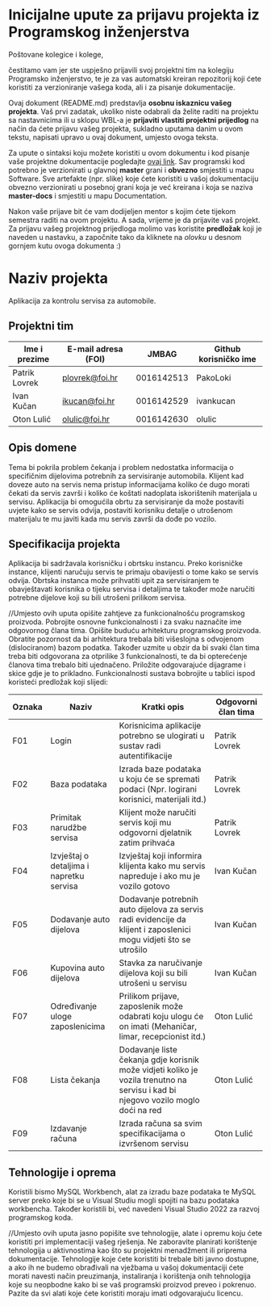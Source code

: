 # Inicijalne upute za prijavu projekta iz Programskog inženjerstva

Poštovane kolegice i kolege, 

čestitamo vam jer ste uspješno prijavili svoj projektni tim na kolegiju Programsko inženjerstvo, te je za vas automatski kreiran repozitorij koji ćete koristiti za verzioniranje vašega koda, ali i za pisanje dokumentacije.

Ovaj dokument (README.md) predstavlja **osobnu iskaznicu vašeg projekta**. Vaš prvi zadatak, ukoliko niste odabrali da želite raditi na projektu sa nastavnicima ili u sklopu WBL-a je **prijaviti vlastiti projektni prijedlog** na način da ćete prijavu vašeg projekta, sukladno uputama danim u ovom tekstu, napisati upravo u ovaj dokument, umjesto ovoga teksta.

Za upute o sintaksi koju možete koristiti u ovom dokumentu i kod pisanje vaše projektne dokumentacije pogledajte [ovaj link](https://guides.github.com/features/mastering-markdown/).
Sav programski kod potrebno je verzionirati u glavnoj **master** grani i **obvezno** smjestiti u mapu Software. Sve artefakte (npr. slike) koje ćete koristiti u vašoj dokumentaciju obvezno verzionirati u posebnoj grani koja je već kreirana i koja se naziva **master-docs** i smjestiti u mapu Documentation.

Nakon vaše prijave bit će vam dodijeljen mentor s kojim ćete tijekom semestra raditi na ovom projektu. A sada, vrijeme je da prijavite vaš projekt. Za prijavu vašeg projektnog prijedloga molimo vas koristite **predložak** koji je naveden u nastavku, a započnite tako da kliknete na *olovku* u desnom gornjem kutu ovoga dokumenta :) 

# Naziv projekta
Aplikacija za kontrolu servisa za automobile.

## Projektni tim

Ime i prezime | E-mail adresa (FOI) | JMBAG | Github korisničko ime
------------  | ------------------- | ----- | ---------------------
Patrik Lovrek | plovrek@foi.hr | 0016142513 | PakoLoki
Ivan Kučan | ikucan@foi.hr | 0016142529 | ivankucan
Oton Lulić | olulic@foi.hr | 0016142630 | olulic

## Opis domene
Tema bi pokrila problem čekanja i problem nedostatka informacija o specifičnim dijelovima potrebnih za servisiranje automobila. Klijent kad doveze auto na servis nema pristup informacijama koliko će dugo morati čekati da servis završi i koliko će koštati nadoplata iskorištenih materijala u servisu. Aplikacija bi omogućila obrtu za servisiranje da može postaviti uvjete kako se servis odvija, postaviti korisniku detalje o utrošenom materijalu te mu javiti kada mu servis završi da dođe po vozilo. 

## Specifikacija projekta
Aplikacija bi sadržavala korisničku i obrtsku instancu. Preko korisničke instance, klijenti naručuju servis te primaju obavijesti o tome kako se servis odvija. Obrtska instanca može prihvatiti upit za servisiranjem te obavještavati korisnika o tijeku servisa i detaljima te također može naručiti potrebne dijelove koji su bili utrošeni prilikom servisa.

//Umjesto ovih uputa opišite zahtjeve za funkcionalnošću programskog proizvoda. Pobrojite osnovne funkcionalnosti i za svaku naznačite ime odgovornog člana tima. Opišite buduću arhitekturu programskog proizvoda. Obratite pozornost da bi arhitektura trebala biti višeslojna s odvojenom (dislociranom) bazom podatka. Također uzmite u obzir da bi svaki član tima treba biti odgovorana za otprilike 3 funkcionalnosti, te da bi opterećenje članova tima trebalo biti ujednačeno. Priložite odgovarajuće dijagrame i skice gdje je to prikladno. Funkcionalnosti sustava bobrojite u tablici ispod koristeći predložak koji slijedi: 

Oznaka | Naziv | Kratki opis | Odgovorni član tima
------ | ----- | ----------- | -------------------
F01 | Login | Korisnicima aplikacije potrebno se ulogirati u sustav radi autentifikacije | Patrik Lovrek
F02 | Baza podataka | Izrada baze podataka u koju će se spremati podaci (Npr. logirani korisnici, materijali itd.) | Patrik Lovrek
F03 | Primitak narudžbe servisa | Klijent može naručiti servis koji mu odgovorni djelatnik zatim prihvaća | Patrik Lovrek
F04 | Izvještaj o detaljima i napretku servisa | Izvještaj koji informira klijenta kako mu servis napreduje i ako mu je vozilo gotovo | Ivan Kučan
F05 | Dodavanje auto dijelova | Dodavanje potrebnih auto dijelova za servis radi evidencije da klijent i zaposlenici mogu vidjeti što se utrošilo | Ivan Kučan
F06 | Kupovina auto dijelova | Stavka za naručivanje dijelova koji su bili utrošeni u servisu | Ivan Kučan
F07 | Određivanje uloge zaposlenicima | Prilikom prijave, zaposlenik može odabrati koju ulogu će on imati (Mehaničar, limar, recepcionist itd.) | Oton Lulić
F08 | Lista čekanja | Dodavanje liste čekanja gdje korisnik može vidjeti koliko je vozila trenutno na servisu i kad bi njegovo vozilo moglo doći na red | Oton Lulić
F09 | Izdavanje računa | Izrada računa sa svim specifikacijama o izvršenom servisu | Oton Lulić

## Tehnologije i oprema
Koristili bismo MySQL Workbench, alat za izradu baze podataka te MySQL server preko koje bi se u Visual Studiu mogli spojiti na bazu podataka workbencha. Također koristili bi, već navedeni Visual Studio 2022 za razvoj programskog koda. 

//Umjesto ovih uputa jasno popišite sve tehnologije, alate i opremu koju ćete koristiti pri implementaciji vašeg rješenja. Ne zaboravite planirati korištenje tehnologija u aktivnostima kao što su projektni menadžment ili priprema dokumentacije. Tehnologije koje ćete koristiti bi trebale biti javno dostupne, a ako ih ne budemo obrađivali na vježbama u vašoj dokumentaciji ćete morati navesti način preuzimanja, instaliranja i korištenja onih tehnologija koje su neopbodne kako bi se vaš programski proizvod preveo i pokrenuo. Pazite da svi alati koje ćete koristiti moraju imati odgovarajuću licencu.
